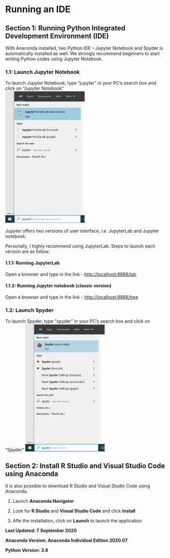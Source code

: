 # Running an IDE

## Section 1: Running Python Integrated Development Environment (IDE)
With Anaconda installed, two Python IDE – Jupyter Notebook and Spyder is automatically installed as well.
We strongly recommend beginners to start writing Python codes using Jupyter Notebook.

### 1.1: Launch Jupyter Notebook
To launch Jupyter Notebook, type “jupyter” in your PC’s search box and click on “Jupyter Notebook”  
    <img src="../img/jupyter.png" width="250"/>
    <!-- ![Screenshot](img/jupyter.png) -->

Jupyter offers two versions of user interface, i.e. JupyterLab and Jupyter notebook.

Personally, I highly recommend using JupyterLab. Steps to launch each version are as follow:

#### 1.1.1: Running JupyterLab
Open a browser and type in the link - [http://localhost:8888/lab](http://localhost:8888/lab)

#### 1.1.2: Running Jupyter notebook (classic version)
Open a browser and type in the link - [http://localhost:8888/tree](http://localhost:8888/tree)

### 1.2: Launch Spyder
To launch Spyder, type “spyder” in your PC’s search box and click on “Spyder”
    <img src="../img/spyder.png"  width="250"/>
    <!-- ![Screenshot](img/spyder.png) -->


## Section 2: Install R Studio and Visual Studio Code using Anaconda
It is also possible to download R Studio and Visual Studio Code using Anaconda.

1. Launch **Anaconda Navigator**

2. Look for **R Studio** and **Visual Studio Code** and click **Install**

3. Afte the installation, click on **Launch** to launch the application


**Last Updated: 7 September 2020**

**Anaconda Version: Anaconda Individual Edition 2020.07**

**Python Version: 3.8**
